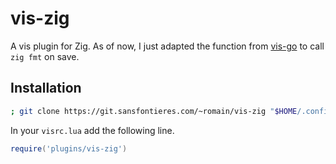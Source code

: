 # vis-zig

A vis plugin for Zig. 
As of now, I just adapted the function from
[vis-go](https://gitlab.com/timoha/vis-go) to call `zig fmt` on save.


## Installation

```sh
; git clone https://git.sansfontieres.com/~romain/vis-zig "$HOME/.config/vis/plugins/vis-git"
```


In your `visrc.lua` add the following line.

```lua
require('plugins/vis-zig')
```
